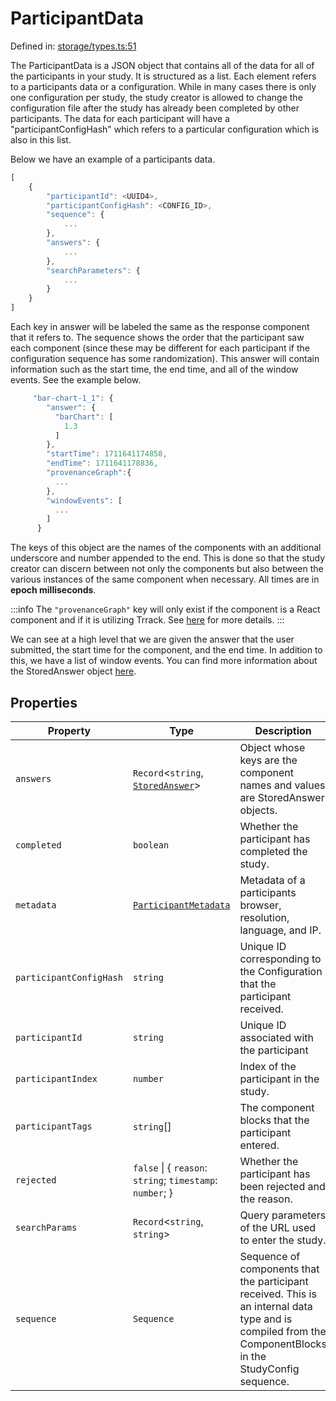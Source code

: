 # ParticipantData

Defined in: [storage/types.ts:51](https://github.com/revisit-studies/study/blob/31fcae3595a542c4a0975c6994f16db7c44439d4/src/storage/types.ts#L51)

The ParticipantData is a JSON object that contains all of the data for all of the participants in your study. It is structured as a list. Each element refers to a participants data or a configuration. While in many cases there is only one configuration per study, the study creator is allowed to change the configuration file after the study has already been completed by other participants. The data for each participant will have a "participantConfigHash" which refers to a particular configuration which is also in this list.

Below we have an example of a participants data.
```js
[
    {
        "participantId": <UUID4>,
        "participantConfigHash": <CONFIG_ID>,
        "sequence": {
            ...
        },
        "answers": {
            ...
        },
        "searchParameters": {
            ...
        }
    }
]
```
Each key in answer will be labeled the same as the response component that it refers to. The sequence shows the order that the participant saw each component (since these may be different for each participant if the configuration sequence has some randomization). This answer will contain information such as the start time, the end time, and all of the window events. See the example below.

```js
     "bar-chart-1_1": {
        "answer": {
          "barChart": [
            1.3
          ]
        },
        "startTime": 1711641174858,
        "endTime": 1711641178836,
        "provenanceGraph":{
          ...
        },
        "windowEvents": [
          ...
        ]
      }
```
The keys of this object are the names of the components with an additional underscore and number appended to the end. This is done so that the study creator can discern between not only the components but also between the various instances of the same component when necessary. All times are in **epoch milliseconds**.

:::info
The `"provenanceGraph"` key will only exist if the component is a React component and if it is utilizing Trrack. See [here](../StoredAnswer) for more details.
:::

We can see at a high level that we are given the answer that the user submitted, the start time for the component, and the end time. In addition to this, we have a list of window events. You can find more information about the StoredAnswer object [here](../StoredAnswer).

## Properties

| Property | Type | Description | Defined in |
| ------ | ------ | ------ | ------ |
| <a id="answers"></a> `answers` | `Record`\<`string`, [`StoredAnswer`](StoredAnswer.md)\> | Object whose keys are the component names and values are StoredAnswer objects. | [storage/types.ts:61](https://github.com/revisit-studies/study/blob/31fcae3595a542c4a0975c6994f16db7c44439d4/src/storage/types.ts#L61) |
| <a id="completed"></a> `completed` | `boolean` | Whether the participant has completed the study. | [storage/types.ts:67](https://github.com/revisit-studies/study/blob/31fcae3595a542c4a0975c6994f16db7c44439d4/src/storage/types.ts#L67) |
| <a id="metadata"></a> `metadata` | [`ParticipantMetadata`](ParticipantMetadata.md) | Metadata of a participants browser, resolution, language, and IP. | [storage/types.ts:65](https://github.com/revisit-studies/study/blob/31fcae3595a542c4a0975c6994f16db7c44439d4/src/storage/types.ts#L65) |
| <a id="participantconfighash"></a> `participantConfigHash` | `string` | Unique ID corresponding to the Configuration that the participant received. | [storage/types.ts:55](https://github.com/revisit-studies/study/blob/31fcae3595a542c4a0975c6994f16db7c44439d4/src/storage/types.ts#L55) |
| <a id="participantid"></a> `participantId` | `string` | Unique ID associated with the participant | [storage/types.ts:53](https://github.com/revisit-studies/study/blob/31fcae3595a542c4a0975c6994f16db7c44439d4/src/storage/types.ts#L53) |
| <a id="participantindex"></a> `participantIndex` | `number` | Index of the participant in the study. | [storage/types.ts:59](https://github.com/revisit-studies/study/blob/31fcae3595a542c4a0975c6994f16db7c44439d4/src/storage/types.ts#L59) |
| <a id="participanttags"></a> `participantTags` | `string`[] | The component blocks that the participant entered. | [storage/types.ts:74](https://github.com/revisit-studies/study/blob/31fcae3595a542c4a0975c6994f16db7c44439d4/src/storage/types.ts#L74) |
| <a id="rejected"></a> `rejected` | `false` \| \{ `reason`: `string`; `timestamp`: `number`; \} | Whether the participant has been rejected and the reason. | [storage/types.ts:69](https://github.com/revisit-studies/study/blob/31fcae3595a542c4a0975c6994f16db7c44439d4/src/storage/types.ts#L69) |
| <a id="searchparams"></a> `searchParams` | `Record`\<`string`, `string`\> | Query parameters of the URL used to enter the study. | [storage/types.ts:63](https://github.com/revisit-studies/study/blob/31fcae3595a542c4a0975c6994f16db7c44439d4/src/storage/types.ts#L63) |
| <a id="sequence"></a> `sequence` | `Sequence` | Sequence of components that the participant received. This is an internal data type and is compiled from the ComponentBlocks in the StudyConfig sequence. | [storage/types.ts:57](https://github.com/revisit-studies/study/blob/31fcae3595a542c4a0975c6994f16db7c44439d4/src/storage/types.ts#L57) |
